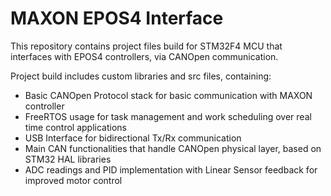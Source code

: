 # MAXON EPOS4 Interface

This repository contains project files build for STM32F4 MCU that interfaces with EPOS4 controllers, via CANOpen communication.

Project build includes custom libraries and src files, containing:

  - Basic CANOpen Protocol stack for basic communication with MAXON controller
  - FreeRTOS usage for task management and work scheduling over real time control applications
  - USB Interface for bidirectional Tx/Rx communication
  - Main CAN functionalities that handle CANOpen physical layer, based on STM32 HAL libraries 
  - ADC readings and PID implementation with Linear Sensor feedback for improved motor control
